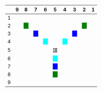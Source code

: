 ||9|8|7|6|5|4|3|2|1|
|-|-|-|-|-|-|-|-|-|-|
|1||||||||||
|2||<span style="background-color: green;">　</span>||||||<span style="background-color: green;">　</span>||
|3|||<span style="background-color: blue;">　</span>||||<span style="background-color: blue;">　</span>|||
|4||||<span style="background-color: aqua;">　</span>||<span style="background-color: aqua;">　</span>||||
|5|||||謀|||||
|6|||||<span style="background-color: aqua;">　</span>|||||
|7|||||<span style="background-color: blue;">　</span>|||||
|8|||||<span style="background-color: green;">　</span>|||||
|9||||||||||
